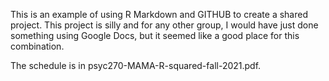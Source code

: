 This is an example of using R Markdown and GITHUB to create a shared project.  This project is silly and for any other group, I would have just done something using Google Docs, but it seemed like a good place for this combination.

The schedule is in psyc270-MAMA-R-squared-fall-2021.pdf.
